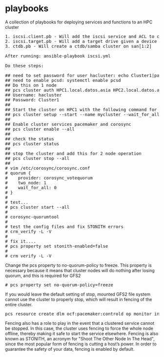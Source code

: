 # playbooks
A collection of playbooks for deploying services and functions to an HPC cluster

<pre>
1. iscsi.client.pb - Will add the iscsi service and ACL to connect to a target drive
2. iscsi.target.pb - Will add a target drive given a device ...?
3. ctdb.pb - Will create a ctdb/samba cluster on san[1:2]

After running: ansible-playbook iscsi.yml

Do these steps:

## need to set password for user hacluster: echo Cluster1|passwd --stdin hacluster
## need to enable pcsd: systemctl enable pcsd
## Do this on 1 node
## pcs cluster auth HPC1.local.datos.asia HPC2.local.datos.asia
## Username: hacluster
## Password: Cluster1
##
## Start the cluster on HPC1 with the following command for a 2 node cluster:
## pcs cluster setup --start --name mycluster --wait_for_all=0  HPC1.local.datos.asia HPC2.loca l.datos.asia
##
## Enable cluster services pacemaker and corosync 
## pcs cluster enable --all
##
## check the status
## pcs cluster status
##
## stop the cluster and add this for 2 node operation
## pcs cluster stop --all
##
# vim /etc/corosync/corosync.conf
# quorum {
#    provider: corosync_votequorum
#    two_node: 1
#    wait_for_all: 0
# }
#
# test...
# pcs cluster start --all
#
# corosync-quorumtool
#
# test the config files and fix STONITH errors
# crm_verify -L -V
# 
# fix it....
# pcs property set stonith-enabled=false
#
# crm_verify -L -V
</pre>	
Change the pcs property to no-quorum-policy to freeze. This property is necessary because it means that cluster nodes will do nothing after losing quorum, and this is required for GFS2
<pre>
# pcs property set no-quorum-policy=freeze
</pre>
If you would leave the default setting of stop, mounted GFS2 file system cannot use the cluster to properly stop, which will result in fencing of the entire cluster.
<pre>
pcs resource create dlm ocf:pacemaker:controld op monitor interval=30s on-fail=fence clone interleave=true ordered=true
</pre>
Fencing also has a role to play in the event that a clustered service cannot be stopped. In this case,
the cluster uses fencing to force the whole node offline, thereby making it safe to start the service
elsewhere.
Fencing is also known as STONITH, an acronym for "Shoot The Other Node In The Head", since the
most popular form of fencing is cutting a host’s power.
In order to guarantee the safety of your data, fencing is enabled by default.
